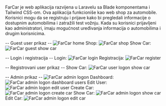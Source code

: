 FarCar je web aplikacija razvijena u Laravelu sa Blade komponentama i Tailwind CSS-om. Ova aplikacija funkcioniše kao web shop za automobile. Korisnici mogu da se registruju i prijave kako bi pregledali informacije o dostupnim automobilima i zatražili test vožnju. 
Kada su korisnici prijavljeni kao administratori, imaju mogućnost uređivanja informacija o automobilima i drugim korisnicima. 

-- Guest user prikaz --
![FarCar home](https://github.com/farismehic/farCar/assets/166952778/0259a774-9c7a-48c0-9609-93dfcab97ff7)
Shop:
![FarCar shop](https://github.com/farismehic/farCar/assets/166952778/37f8dcb3-8818-4d32-9422-0ba01f928217)
Show Car:
![FarCar guest show car](https://github.com/farismehic/farCar/assets/166952778/0466f1d8-9c5f-46f3-a9b6-6e10048149fc)

-- Login i registracija --
Login:
![FarCar login](https://github.com/farismehic/farCar/assets/166952778/eceacd77-fca4-4fb1-bf27-c42acb3a06be)
Registracija:
![FarCar register](https://github.com/farismehic/farCar/assets/166952778/ddbc4364-21af-47d3-8374-fb3a4d8bfc69)

-- Registrovani user prikaz --
Show Car:
![FarCar user logon show car](https://github.com/farismehic/farCar/assets/166952778/57697aaf-4d8d-476e-899e-98c64d85f8cb)

-- Admin prikaz --
![FarCar admin logon](https://github.com/farismehic/farCar/assets/166952778/79a7f683-37cf-4109-b759-daf4564419f3)
Dashboard:
![FarCar admin logon dashboard users](https://github.com/farismehic/farCar/assets/166952778/63e6694f-3d03-4957-b2dd-e16c5e13cc05)
Edit User:
![FarCar admin logon edit user](https://github.com/farismehic/farCar/assets/166952778/8fece287-277a-4871-a10b-6241a3fb09b2)
Create Car:
![FarCar admin logon create car](https://github.com/farismehic/farCar/assets/166952778/72dcfbf9-c915-4014-81fd-d19b46d78392)
Show Car:
![FarCar admin logon show car](https://github.com/farismehic/farCar/assets/166952778/78d5d692-7ff1-42a7-8c79-d4a1c9b9492a)
Edit Car:
![FarCar admin logon edit car](https://github.com/farismehic/farCar/assets/166952778/fc5531b9-81ca-4caf-ac90-e99cdbaf15ca)





